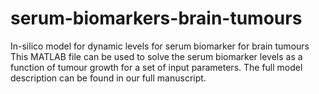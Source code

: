 # serum-biomarkers-brain-tumours
In-silico model for dynamic levels for serum biomarker for brain tumours
This MATLAB file can be used to solve the serum biomarker levels as a function of tumour growth for a set of input parameters. The full model description can be found in our full manuscript.
